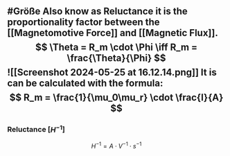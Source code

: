 #Größe 
Also know as Reluctance it is the proportionality factor between the [[Magnetomotive Force]] and [[Magnetic Flux]]. 
$$
\Theta = R_m \cdot \Phi \iff R_m = \frac{\Theta}{\Phi}
$$
![[Screenshot 2024-05-25 at 16.12.14.png]]
It is can be calculated with the formula: 
$$
R_m = \frac{1}{\mu_0\mu_r} \cdot \frac{l}{A}
$$
----
### Reluctance \[$H^{-1}$]
$$
H^{-1} = A\cdot V^{-1} \cdot s^{-1}
$$
